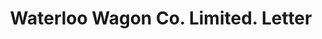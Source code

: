---
doi: 10.7916/D8DR46MD
date_other: '1896'
date_other_textual: '1896'
form: correspondence
genre:
- Letters (correspondence)
name:
- Waterloo Wagon Co. Limited
object_in_context_url: https://biggert.cul.columbia.edu/items/view/ave_biggert_01682
subject_hierarchical_geographic:
- Waterloo, New York, United States
subject_name:
- Waterloo Wagon Co. Limited
title: Waterloo Wagon Co. Limited. Letter
sort_title: Waterloo Wagon Co. Limited. Letter
call_number: ave_biggert_01682
coordinates:
- 42.92111111111111,-76.86166666666666
pid: ave_biggert_01682
identifiers: ave_biggert_01682
thumbnail: https://derivativo-3.library.columbia.edu/iiif/2/ldpd:490706/full/!256,256/0/native.jpg
permalink: "/items/ave_biggert_01682/"
layout: iiif-image-page
---